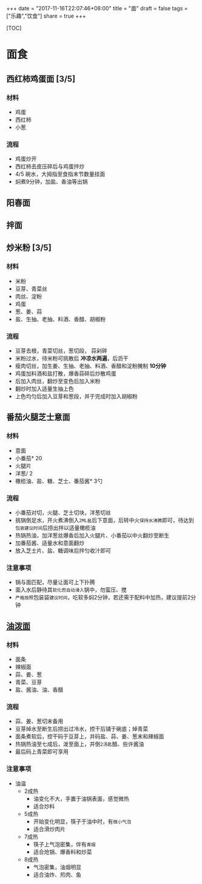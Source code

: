 +++
date = "2017-11-16T22:07:46+08:00"
title = "面"
draft = false
tags = ["乐趣","饮食"]
share = true
+++

[TOC]

# 面食
## 西红柿鸡蛋面 [3/5]
### 材料
- 鸡蛋
- 西红柿
- 小葱

### 流程
- 鸡蛋炒开
- 西红柿去皮压碎后与鸡蛋拌炒
- 4/5 碗水，大拇指至食指末节数量挂面
- 焖煮9分钟，加盐、香油等出锅

## 阳春面
## 拌面

## 炒米粉 [3/5]
### 材料
- 米粉
- 豆芽、青菜丝
- 肉丝、淀粉
- 鸡蛋
- 葱、姜、蒜
- 盐、生抽、老抽、料酒、香醋、胡椒粉

### 流程
- 豆芽去根，青菜切丝，葱切段， 蒜剁碎
- 米粉过水，待米粉可挑散后 __冲凉水两遍__，后沥干
- 瘦肉切丝，加生姜、生抽、老抽、料酒、香醋和淀粉腌制 __10分钟__
- 鸡蛋加料酒和盐打散，爆香蒜碎后炒散鸡蛋
- 后加入肉丝，翻炒至变色后加入米粉
- 翻炒时加入适量生抽上色
- 上色均匀后加入豆芽和葱段，并于完成时加入胡椒粉

## 番茄火腿芝士意面
### 材料
- 意面
- 小番茄* 20
- 火腿片
- 洋葱/ 2
- 橄榄油、盐、糖、芝士、番茄酱* 3勺

### 流程
- 小番茄对切，火腿、芝士切块，洋葱切丝
- 挑锅倒足水，开火煮沸倒入`2ML盐`后下意面，后转中火`保持水沸腾`即可，待达到`包装建议时间`后捞出拌以适量橄榄油
- 热锅热油，加洋葱丝爆香后加入火腿片、小番茄以中火翻炒至断生
- 加番茄酱、适量水和意面翻炒
- 放入芝士片、盐、糖调味后拌匀收汁即可

### 注意事项
- 锅与面匹配，尽量让面可上下扑腾
- 面入水后静待其`软化而自动滑入`锅中，勿蛮压、搅
- `严格按照`包装袋`建议时间`，吃软多焖2分钟，若还需于配料中加热，建议提前2分钟


## [油泼面](http://www.xiachufang.com/recipe/1012997/)
### 材料
- 面条
- 辣椒面
- 蒜、姜、葱
- 青菜、豆芽
- 盐、酱油、油、香醋
### 流程
- 蒜、姜、葱切末备用
- 豆芽焯水至断生后捞出过冷水，控干后铺于碗底；焯青菜
- 面条煮软后，控干码于豆芽上，并码盐、蒜、姜、葱末和辣椒面
- 热锅热油至七成后，泼至面上，并倒`2汤匙`醋、些许酱油
- 最后码上青菜即可享用
### 注意事项
- 油温
    + 2成热
        * 油变化不大，手置于油锅表面，感觉微热
        * 适合炒料
    + 5成热
        * 开始变化明显，筷子于油中时，有`微小气泡`
        * 适合滑炒肉片
    + 7成热
        * 筷子上气泡密集，伴有`青烟`
        * 适合炝锅、爆香料和炒菜
    + 8成热
        * 气泡密集，油烟明显
        * 适合油炸、煎肉、鱼
